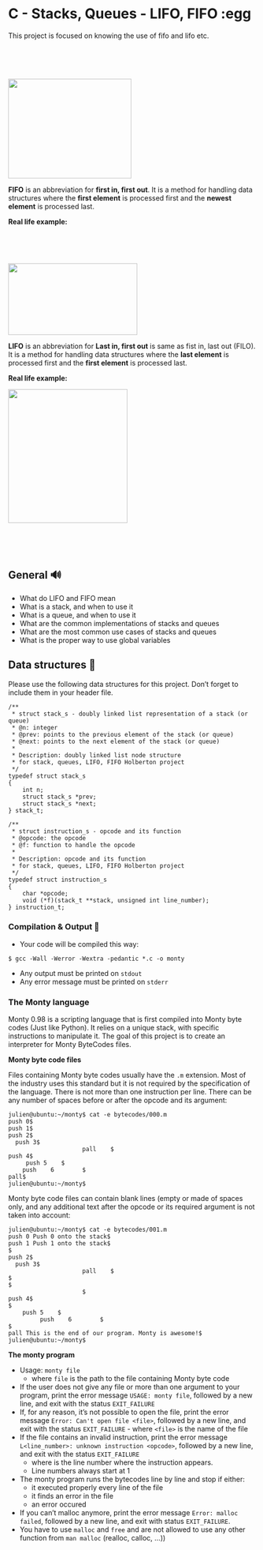 # C - Stacks, Queues - LIFO, FIFO :egg

This project is focused on knowing the use of fifo and lifo etc.
<p><audio class="audio-for-speech" src="http://www.unit-conversion.info/texttools/text-to-html/"></audio></p>
<div class="translate-tooltip-mtz hidden">
<div class="header">
<div class="header-controls">&nbsp;</div>
<div class="translate-icons">&nbsp;</div>
</div>
<div class="translated-text">&nbsp;</div>
</div>
<p><span><img src="https://encrypted-tbn0.gstatic.com/images?q=tbn%3AANd9GcSoWJxuVdsxR60KhJbmLThog70lqHsMTrxetNE7WKhWsA8pQRe8&amp;usqp=CAU" alt="" width="250" height="202" /></span></p>
<p><span><strong>FIFO</strong> is an abbreviation for&nbsp;</span><strong>first in, first out</strong><span>. It is a method for handling data structures where the&nbsp;</span><strong>first element</strong><span>&nbsp;is processed first and the&nbsp;</span><strong>newest element</strong><span>&nbsp;is processed last.</span></p>
<p><span><strong>Real life example:</strong></span></p>
<p>&nbsp;</p>
<p>&nbsp;</p>
<p><img src="https://media.geeksforgeeks.org/wp-content/uploads/FIFO.jpg" alt="" width="262" height="145" /></p>
<p><strong>LIFO</strong>&nbsp;is an abbreviation for&nbsp;<strong>Last in, first out</strong>&nbsp;is same as fist in, last out (FILO). It is a method for handling data structures where the&nbsp;<strong>last element</strong>&nbsp;is processed first and the&nbsp;<strong>first element</strong>&nbsp;is processed last.</p>
<p><strong>Real life example:</strong></p>
<p><strong><img src="https://media.geeksforgeeks.org/wp-content/uploads/LIFO.jpg" alt="" width="242" height="271" /></strong></p>
<p>&nbsp;</p>
<p>&nbsp;</p>


## General :loud_sound:
-   What do LIFO and FIFO mean
-   What is a stack, and when to use it
-   What is a queue, and when to use it
-   What are the common implementations of stacks and queues
-   What are the most common use cases of stacks and queues
-   What is the proper way to use global variables

## Data structures :bell:

Please use the following data structures for this project. Don’t forget to include them in your header file.
```
/**
 * struct stack_s - doubly linked list representation of a stack (or queue)
 * @n: integer
 * @prev: points to the previous element of the stack (or queue)
 * @next: points to the next element of the stack (or queue)
 *
 * Description: doubly linked list node structure
 * for stack, queues, LIFO, FIFO Holberton project
 */
typedef struct stack_s
{
	int n;
	struct stack_s *prev;
	struct stack_s *next;
} stack_t;

```

```
/**
 * struct instruction_s - opcode and its function
 * @opcode: the opcode
 * @f: function to handle the opcode
 *
 * Description: opcode and its function
 * for stack, queues, LIFO, FIFO Holberton project
 */
typedef struct instruction_s
{
	char *opcode;
	void (*f)(stack_t **stack, unsigned int line_number);
} instruction_t;
```
### Compilation & Output :dvd:

-  Your code will be compiled this way:

```
$ gcc -Wall -Werror -Wextra -pedantic *.c -o monty

```

-  Any output must be printed on  `stdout`
-  Any error message must be printed on  `stderr`

 ### The Monty language

Monty 0.98 is a scripting language that is first compiled into Monty byte codes (Just like Python). It relies on a unique stack, with specific instructions to manipulate it. The goal of this project is to create an interpreter for Monty ByteCodes files.

**Monty byte code files**

Files containing Monty byte codes usually have the  `.m`  extension. Most of the industry uses this standard but it is not required by the specification of the language. There is not more than one instruction per line. There can be any number of spaces before or after the opcode and its argument:

```
julien@ubuntu:~/monty$ cat -e bytecodes/000.m
push 0$
push 1$
push 2$
  push 3$
                     pall    $
push 4$
     push 5    $
	push    6        $
pall$
julien@ubuntu:~/monty$

```

Monty byte code files can contain blank lines (empty or made of spaces only, and any additional text after the opcode or its required argument is not taken into account:

```
julien@ubuntu:~/monty$ cat -e bytecodes/001.m
push 0 Push 0 onto the stack$
push 1 Push 1 onto the stack$
$
push 2$
  push 3$
                     pall    $
$
$
		             $
push 4$
$
	push 5    $
	     push    6        $
$
pall This is the end of our program. Monty is awesome!$
julien@ubuntu:~/monty$

```

**The monty program**

-   Usage:  `monty file`
    -   where  `file`  is the path to the file containing Monty byte code
-   If the user does not give any file or more than one argument to your program, print the error message  `USAGE: monty file`, followed by a new line, and exit with the status  `EXIT_FAILURE`
-   If, for any reason, it’s not possible to open the file, print the error message  `Error: Can't open file <file>`, followed by a new line, and exit with the status  `EXIT_FAILURE`
        -   where  `<file>`  is the name of the file
-   If the file contains an invalid instruction, print the error message  `L<line_number>: unknown instruction <opcode>`, followed by a new line, and exit with the status  `EXIT_FAILURE`
    -   where  is the line number where the instruction appears.
    -   Line numbers always start at 1
-   The monty program runs the bytecodes line by line and stop if either:
    -   it executed properly every line of the file
    -   it finds an error in the file
    -   an error occured
-   If you can’t malloc anymore, print the error message  `Error: malloc failed`, followed by a new line, and exit with status  `EXIT_FAILURE`.
-   You have to use  `malloc`  and  `free`  and are not allowed to use any other function from  `man malloc`  (realloc, calloc, …))
